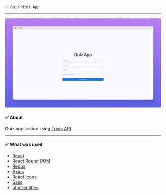     ✅ Quiz Mini App

---

![Quiz Mini App](assets/images/preview.png)

#### ✅ About

Quiz application using [Trivia API](https://opentdb.com/)

---

#### ✅ What was used

-   [React](https://ru.reactjs.org/)
-   [React Router DOM](https://redux.js.org/)
-   [Redux](https://reactrouter.com/)
-   [Axios](https://axios-http.com/)
-   [React Icons](https://react-icons.github.io/react-icons/)
-   [Sass](https://sass-lang.com/)
-   [html-entities](https://www.npmjs.com/package/html-entities)
